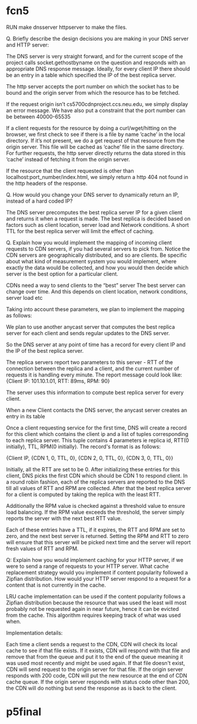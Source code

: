 # fcn5

RUN make dnsserver httpserver 
to make the files.


Q. Briefly describe the design decisions you are making in your DNS server and HTTP server:

The DNS server is very straight forward, and for the current scope of the project calls socket.gethostbyname on the question and responds with an appropriate DNS response message.
Ideally, for every client IP there should be an entry in a table which specified the IP of the best replica server.

The http server accepts the port number on which the socket has to be bound and the origin server from which the resource has to be fetched.

If the request origin isn’t cs5700cdnproject.ccs.neu.edu, we simply display an error message.
We have also put a constraint that the port number can be between 40000-65535

If a client requests for the resource by doing a curl/wget/hitting on the browser, we first check to see if there is a file by name ’cache’ in the local directory. 
If it’s not present, we do a get request of that resource from the origin server. This file will be cached as ‘cache’ file in the same directory. 
For further requests, the http server directly returns the data stored in this ‘cache’ instead of fetching it from the origin server.

If the resource that the client requested is other than localhost:port_number/index.html, we simply return a http 404 not found in the http headers of the response.

Q. How would you change your DNS server to dynamically return an IP, instead of a hard coded IP?

The DNS server precomputes the best replica server IP for a given client and returns it when a request is made. 
The best replica is decided based on factors such as client location, server load and Network conditions. 
A short TTL for the best replica server will limit the effect of caching.

Q. Explain how you would implement the mapping of incoming client requests to CDN servers, if you had several servers to pick from. 
Notice the CDN servers are geographically distributed, and so are clients. Be specific about what kind of measurement system you would implement, 
where exactly the data would be collected, and how you would then decide which server is the best option for a particular client.


CDNs need a way to send clients to the “best” server The best server can change over time.
And this depends on client location, network conditions, server load etc

Taking into account these parameters, we plan to implement the mapping as follows:

We plan to use another anycast server that computes the best replica server for each client and sends regular updates to the DNS server. 

So the DNS server at any point of time has a record for every client IP and the IP of the best replica server.

The replica servers report two parameters to this server - RTT of the connection between the replica and a client, and the current number of requests it is handling every minute. 
The report message could look like:
{Client IP: 101.10.1.01, RTT: 89ms, RPM: 90}

The server uses this information to compute best replica server for every client.

When a new Client contacts the DNS server, the anycast server creates an entry in its table 

Once a client requesting service for the first time, DNS will create a record for this client which contains the client ip and a list of tuples corresponding to each 
replica server. This tuple contains 4 parameters ie replica id, RTT(0 initially), TTL, RPM(0 initially). 
The record's format is as follows:

{Client IP, {CDN 1, 0, TTL, 0}, {CDN 2, 0, TTL, 0}, {CDN 3, 0, TTL, 0}}

Initially, all the RTT are set to be 0.
After initializing these entries for this client, DNS picks the first CDN which should be CDN 1 to respond client. 
In a round robin fashion, each of the replica servers are reported to the DNS till all values of RTT and RPM are collected. 
After that the best replica server for a client is computed by taking the replica with the least RTT.

Additionally the RPM value is checked against a threshold value to ensure load balancing. If the RPM value exceeds the threshold, the server simply reports the server with the next best RTT value.

Each of these entries have a TTL, if it expires, the RTT and RPM are set to zero, and the next best server is returned. 
Setting the RPM and RTT to zero will ensure that this server will be picked next time and the server will report fresh values of RTT and RPM.


Q: Explain how you would implement caching for your HTTP server, if we were to send a range of requests to your HTTP server. 
What cache replacement strategy would you implement if content popularity followed a Zipfian distribution. 
How would your HTTP server respond to a request for a content that is not currently in the cache. 

LRU cache implementation can be used if the content popularity follows a Zipfian distribution because the resource that was used the least will most probably not be requested again in near future, hence it can be evicted from the cache. 
This algorithm requires keeping track of what was used when.

Implementation details:

Each time a client sends a request to the CDN, CDN will check its local cache to see if that file exists. 
If it exists, CDN will respond with that file and remove that from the queue and put it to the end of the queue meaning it was used most recently and might be used again.
If that file doesn't exist, CDN will send request to the origin server for that file. If the origin server responds with 200 code, CDN will put the new resource at the end of CDN cache queue.
If the origin server responds with status code other than 200, the CDN will do nothing but send the response as is back to the client.

# p5final
